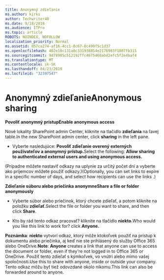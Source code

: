 ```yaml
---
title: Anonymný zdieľanie
ms.author: kirks
author: Techwriter40
ms.date: 9/18/2018
ms.audience: ITPro
ms.topic: article
ROBOTS: NOINDEX, NOFOLLOW
localization_priority: Normal
ms.assetid: d57ca274-af16-4cc1-8c67-8c499f5c1d37
ms.openlocfilehash: 402e10c131a0c331938854e2176983f1007fb315
ms.sourcegitcommit: 9d78905c512192ffc4675468abd2efc5f2e4baf4
ms.translationtype: MT
ms.contentlocale: sk-SK
ms.lasthandoff: 04/23/2019
ms.locfileid: "32397547"
---
```

# <a name="anonymous-sharing"></a><span data-ttu-id="511a9-102">Anonymný zdieľanie</span><span class="sxs-lookup"><span data-stu-id="511a9-102">Anonymous sharing</span></span>

 <span data-ttu-id="511a9-103">**Povoliť anonymný prístup**</span><span class="sxs-lookup"><span data-stu-id="511a9-103">**Enable anonymous access**</span></span>
  
<span data-ttu-id="511a9-104">Nové lokality SharePoint admin Center, kliknite na tlačidlo **zdieľania** na ľavej table.</span><span class="sxs-lookup"><span data-stu-id="511a9-104">In the new SharePoint admin center, click **sharing** in the left pane.</span></span> 
  
- <span data-ttu-id="511a9-105">Vyberte nasledujúce: **Povoliť zdieľanie overený externých používateľov a anonymný prístup.**</span><span class="sxs-lookup"><span data-stu-id="511a9-105">Select the following: **Allow sharing to authenticated external users and using anonymous access.**</span></span>
  
<span data-ttu-id="511a9-106">(Prípadne môžete nastaviť odkazy na uplynie za určitý počet dní a vyberte ako príjemcov môžete použiť odkazy.)</span><span class="sxs-lookup"><span data-stu-id="511a9-106">(Optionally, you can set links to expire in a specific number of days, and select how recipients can use the links .)</span></span>
    
 <span data-ttu-id="511a9-107">**Zdieľanie súboru alebo priečinka anonymne**</span><span class="sxs-lookup"><span data-stu-id="511a9-107">**Share a file or folder anonymously**</span></span>
  
- <span data-ttu-id="511a9-108">Vyberte súbor alebo priečinok, ktorý chcete zdieľať, a potom kliknite na položku **zdieľať**.</span><span class="sxs-lookup"><span data-stu-id="511a9-108">Select the file or folder you want to share, and then click **Share**.</span></span> 
    
- <span data-ttu-id="511a9-109">Kto by rád tento odkaz pracovať? kliknite na tlačidlo **niekto.**</span><span class="sxs-lookup"><span data-stu-id="511a9-109">Who would you like this link to work for? click **Anyone.**</span></span>
  
 <span data-ttu-id="511a9-110">**Poznámka**: **niekto** vytvorí odkaz, ktorý môže ktokoľvek použiť na prístup k dokumentu alebo priečinka, aj keď nie ste prihlásený do služby Office 365 alebo OneDrive.</span><span class="sxs-lookup"><span data-stu-id="511a9-110">**Note**: **Anyone** creates a link that anyone can use to access the document or folder, even if they're not logged in to Office 365 or OneDrive.</span></span> <span data-ttu-id="511a9-111">Použiť tento zdieľať s kýmkoľvek, vo vnútri alebo mimo vašej spoločnosti.</span><span class="sxs-lookup"><span data-stu-id="511a9-111">Use this to share with anyone, inside or outside your company.</span></span> <span data-ttu-id="511a9-112">Tento odkaz môžu byť tiež odovzdané okolo nikomu.</span><span class="sxs-lookup"><span data-stu-id="511a9-112">This link can also be forwarded around to anyone.</span></span> 
    

